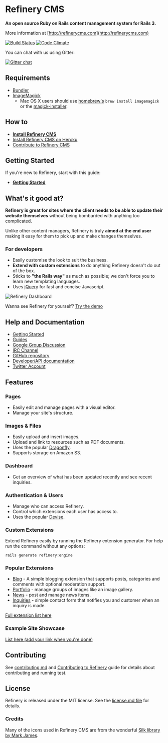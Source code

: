 # Refinery CMS

__An open source Ruby on Rails content management system for Rails 3.__

More information at [http://refinerycms.com](http://refinerycms.com)

[![Build Status](https://travis-ci.org/refinery/refinerycms.png?branch=master)](https://travis-ci.org/refinery/refinerycms)  [![Code Climate](https://codeclimate.com/github/refinery/refinerycms.png)](https://codeclimate.com/github/refinery/refinerycms)  

You can chat with us using Gitter:

[![Gitter chat](https://badges.gitter.im/refinery/refinerycms.png)](https://gitter.im/refinery/refinerycms)

## Requirements

* [Bundler](http://gembundler.com)
* [ImageMagick](http://www.imagemagick.org/script/install-source.php)
  * Mac OS X users should use [homebrew's](https://github.com/mxcl/homebrew/wiki/installation) `brew install imagemagick` or the [magick-installer](https://github.com/maddox/magick-installer).

## How to

* __[Install Refinery CMS](http://refinerycms.com/download)__
* [Install Refinery CMS on Heroku](http://refinerycms.com/guides/heroku)
* [Contribute to Refinery CMS](readme.md#contributing)

## Getting Started

If you're new to Refinery, start with this guide:

* __[Getting Started](http://refinerycms.com/guides/getting-started)__

## What's it good at?

__Refinery is great for sites where the client needs to be able to update their website themselves__ without being bombarded with anything too complicated.

Unlike other content managers, Refinery is truly __aimed at the end user__ making it easy for them to pick up and make changes themselves.

### For developers

* Easily customise the look to suit the business.
* __Extend with custom extensions__ to do anything Refinery doesn't do out of the box.
* Sticks to __"the Rails way"__ as much as possible; we don't force you to learn new templating languages.
* Uses [jQuery](http://jquery.com/) for fast and concise Javascript.

![Refinery Dashboard](http://refinerycms.com/system/images/0000/0576/dashboard.png)

Wanna see Refinery for yourself? [Try the demo](http://demo.refinerycms.com/refinery)

## Help and Documentation

* [Getting Started](http://refinerycms.com/guides/getting-started)
* [Guides](http://refinerycms.com/guides)
* [Google Group Discussion](http://group.refinerycms.org)
* [IRC Channel](http://refinerycms.com/guides/how-to-get-help#irc-channel)
* [GitHub repository](https://github.com/refinery/refinerycms)
* [Developer/API documentation](http://api.refinerycms.org)
* [Twitter Account](https://twitter.com/refinerycms)

## Features

### Pages

* Easily edit and manage pages with a visual editor.
* Manage your site's structure.

### Images & Files

* Easily upload and insert images.
* Upload and link to resources such as PDF documents.
* Uses the popular [Dragonfly](https://github.com/markevans/dragonfly).
* Supports storage on Amazon S3.

### Dashboard

* Get an overview of what has been updated recently and see recent inquiries.

### Authentication & Users

* Manage who can access Refinery.
* Control which extensions each user has access to.
* Uses the popular [Devise](https://github.com/plataformatec/devise).

### Custom Extensions

Extend Refinery easily by running the Refinery extension generator.
For help run the command without any options:

    rails generate refinery:engine

### Popular Extensions

* [Blog](https://github.com/refinery/refinerycms-blog) - A simple blogging extension that supports posts, categories and comments with optional moderation support.
* [Portfolio](https://github.com/refinery/refinerycms-portfolio) - manage groups of images like an image gallery.
* [News](https://github.com/refinery/refinerycms-news) - post and manage news items.
* [Inquiries](https://github.com/refinery/refinerycms-inquiries) - simple contact form that notifies you and customer when an inquiry is made.

[Full extension list here](http://refinerycms.com/engines)

### Example Site Showcase

[List here (add your link when you're done)](https://github.com/refinery/refinerycms/wiki/Example-Site-Showcase)

## Contributing

See [contributing.md](contributing.md)
and [Contributing to Refinery](http://refinerycms.com/guides/contributing-to-refinery)
guide for details about contributing and running test.

## License

Refinery is released under the MIT license. See the [license.md file](license.md#readme) for details.

### Credits

Many of the icons used in Refinery CMS are from the wonderful [Silk library by Mark James](http://www.famfamfam.com/lab/icons/silk/).
